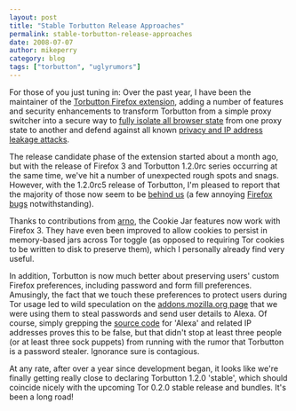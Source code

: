 ```yaml
---
layout: post
title: "Stable Torbutton Release Approaches"
permalink: stable-torbutton-release-approaches
date: 2008-07-07
author: mikeperry
category: blog
tags: ["torbutton", "uglyrumors"]
---
```


For those of you just tuning in: Over the past year, I have been the maintainer of the [Torbutton Firefox extension](https://torbutton.torproject.org/dev/), adding a number of features and security enhancements to transform Torbutton from a simple proxy switcher into a secure way to [fully isolate all browser state](https://torbutton.torproject.org/dev/design/#requirements) from one proxy state to another and defend against all known [privacy and IP address leakage attacks](https://torbutton.torproject.org/dev/design/#adversary).

The release candidate phase of the extension started about a month ago, but with the release of Firefox 3 and Torbutton 1.2.0rc series occurring at the same time, we've hit a number of unexpected rough spots and snags. However, with the 1.2.0rc5 release of Torbutton, I'm pleased to report that the majority of those now seem to be [behind us](https://torbutton.torproject.org/dev/CHANGELOG) (a few annoying [Firefox bugs](https://torbutton.torproject.org/dev/design/#FirefoxBugs) notwithstanding).

Thanks to contributions from [arno](http://www.fdn.fr/~arenevier/), the Cookie Jar features now work with Firefox 3. They have even been improved to allow cookies to persist in memory-based jars across Tor toggle (as opposed to requiring Tor cookies to be written to disk to preserve them), which I personally already find very useful.

In addition, Torbutton is now much better about preserving users' custom Firefox preferences, including password and form fill preferences. Amusingly, the fact that we touch these preferences to protect users during Tor usage led to wild speculation on the [addons.mozilla.org page](https://addons.mozilla.org/en-US/firefox/addon/2275) that we were using them to steal passwords and send user details to Alexa. Of course, simply grepping the [source code](https://tor-svn.freehaven.net/svn/torbutton/trunk) for 'Alexa' and related IP addresses proves this to be false, but that didn't stop at least three people (or at least three sock puppets) from running with the rumor that Torbutton is a password stealer. Ignorance sure is contagious.

At any rate, after over a year since development began, it looks like we're finally getting really close to declaring Torbutton 1.2.0 'stable', which should coincide nicely with the upcoming Tor 0.2.0 stable release and bundles. It's been a long road!

